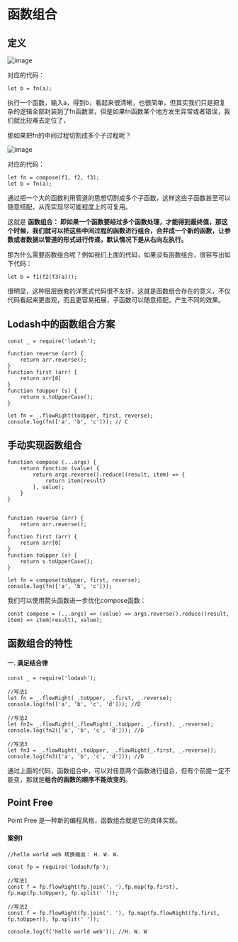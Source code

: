 # 函数组合

## 定义

![image](http://note.youdao.com/yws/res/9328/E9D3A6399FA146768AD1B848D502F315)

对应的代码：
```
let b = fn(a);
```
执行一个函数，输入a，得到b，看起来很清晰，也很简单，但其实我们只是把复杂的逻辑全部封装到了fn函数里，但是如果fn函数某个地方发生异常或者错误，我们就比较难去定位了，

那如果把fn的中间过程切割成多个子过程呢？

![image](http://note.youdao.com/yws/res/9329/C2B9D9DE99BE4D2B95A3445B753E782D)

对应的代码：

```
let fn = compose(f1, f2, f3);
let b = fn(a);
```

通过把一个大的函数利用管道的思想切割成多个子函数，这样这些子函数甚至可以随意搭配，从而实现尽可能程度上的可复用。

这就是 **函数组合： 即如果一个函数要经过多个函数处理，才能得到最终值，那这个时候，我们就可以把这些中间过程的函数进行组合，合并成一个新的函数，让参数或者数据以管道的形式进行传递，默认情况下是从右向左执行。**


那为什么需要函数组合呢？例如我们上面的代码，如果没有函数组合，很容写出如下代码：
```
let b = f1(f2(f3(a)));
```
很明显，这种层层嵌套的洋葱式代码很不友好，这就是函数组合存在的意义，不仅代码看起来更直观，而且更容易拓展，子函数可以随意搭配，产生不同的效果。


## Lodash中的函数组合方案


```
const _ = require('lodash');

function reverse (arr) {
    return arr.reverse();
}
function first (arr) {
    return arr[0]
}
function toUpper (s) {
    return s.toUpperCase();
}

let fn = _.flowRight(toUpper, first, reverse);
console.log(fn(['a', 'b', 'c'])); // C
```
## 手动实现函数组合
```
function compose (...args) {
    return function (value) {
        return args.reverse().reduce((result, item) => {
            return item(result)
        }, value);
    }
}


function reverse (arr) {
    return arr.reverse();
}
function first (arr) {
    return arr[0]
}
function toUpper (s) {
    return s.toUpperCase();
}

let fn = compose(toUpper, first, reverse);
console.log(fn(['a', 'b', 'c']));
```

我们可以使用箭头函数进一步优化compose函数：

```
const compose = (...args) => (value) => args.reverse().reduce((result, item) => item(result), value);
```

## 函数组合的特性

#### 一. 满足结合律

```
const _ = require('lodash');

//写法1
let fn = _.flowRight(_.toUpper, _.first, _.reverse);
console.log(fn(['a', 'b', 'c', 'd'])); //D

//写法2
let fn2= _.flowRight(_.flowRight(_.toUpper, _.first), _.reverse);
console.log(fn2(['a', 'b', 'c', 'd'])); //D

//写法3
let fn3 = _.flowRight(_.toUpper, _.flowRight(_.first, _.reverse));
console.log(fn3(['a', 'b', 'c', 'd'])); //D
```
通过上面的代码，函数组合中，可以对任意两个函数进行组合，但有个前提一定不能变，那就是**组合的函数的顺序不能改变的**。


## Point Free

Point Free 是一种新的编程风格，函数组合就是它的具体实现。

#### 案例1
```
//hello world web 转换输出： H. W. W.

const fp = require('lodash/fp');

//写法1
const f = fp.flowRight(fp.join('. '),fp.map(fp.first), fp.map(fp.toUpper), fp.split(' '));

//写法2
const f = fp.flowRight(fp.join('. '), fp.map(fp.flowRight(fp.first, fp.toUpper)), fp.split(' '));

console.log(f('hello world web')); //H. W. W

```
